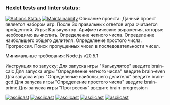 ### Hexlet tests and linter status:
[![Actions Status](https://github.com/tatikor/frontend-project-44/workflows/hexlet-check/badge.svg)](https://github.com/tatikor/frontend-project-44/actions)
[![Maintainability](https://api.codeclimate.com/v1/badges/bc21a4d295ea9140cd3c/maintainability)](https://codeclimate.com/github/tatikor/frontend-project-44/maintainability)
Описание проекта:
Данный проект является набором игр. После 3х правильных ответов игра считается пройденной. Игры:
Калькулятор. Арифметические выражения, которые необходимо вычислить.
Определение четного числа.
Определение наибольшего общего делителя.
Определение простого числа.
Прогрессия. Поиск пропущенных чисел в последовательности чисел.

Минимальные требования:
Node.js v20.5.1

Инструкция по запуску:
Для запуска игры "Калькулятор" введите brain-calc
Для запуска игры "Определение четного числа" введите brain-even
Для запуска игры "Определение наибольшего делителя" введите brain-gcd
Для запуска игры "Определение простого числа" введите brain-prime
Для запуска игры "Прогрессия" введите brain-progression

[![asciicast](https://asciinema.org/a/AgcpVXYkm4hwqhX95oo84pvmT.svg)](https://asciinema.org/a/AgcpVXYkm4hwqhX95oo84pvmT)
[![asciicast](https://asciinema.org/a/tBC8Rk2mkXHbb4thKJ9NQvtbj.svg)](https://asciinema.org/a/tBC8Rk2mkXHbb4thKJ9NQvtbj)
[![asciicast](https://asciinema.org/a/LiMWNGq6FAD7siFZ1yYYyP3Cl.svg)](https://asciinema.org/a/LiMWNGq6FAD7siFZ1yYYyP3Cl)
[![asciicast](https://asciinema.org/a/qikcnm0X3HIXL46xDIji8QOPS.svg)](https://asciinema.org/a/qikcnm0X3HIXL46xDIji8QOPS)
[![asciicast](https://asciinema.org/a/5LC0xQBGQHj0xq7LyPWr3iLR1.svg)](https://asciinema.org/a/5LC0xQBGQHj0xq7LyPWr3iLR1)